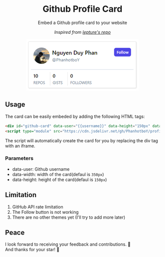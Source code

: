 <h1 align='center'>Github Profile Card</h1>

<p align='center'>Embed a Github profile card to your website</p>

<p align='center'>
        <i>Inspired from <a href='https://github.com/lepture/github-cards'>lepture's repo</a></i>
</p>

<p align='center'>
        <img src='./assets//sample-card.png' alt='Sample card' />
</p>

## Usage

The card can be easily embeded by adding the following HTML tags:

```HTML
<div id="github-card" data-user="{{username}}" data-height="150px" data-width="350px"></div>
<script type="module" src="https://cdn.jsdelivr.net/gh/PhanhotboY/profile-card@latest/jsdelivr/widget.js"></script>
```

The script will automatically create the card for you by replacing the div tag with an iframe.

### Parameters

- data-user: Github username
- data-width: width of the card(defaul is `350px`)
- data-height: height of the card(defaul is `150px`)

## Limitation

1. GitHub API rate limitation
2. The Follow button is not working
3. There are no other themes yet (I'll try to add more later)

## Peace

I look forward to receiving your feedback and contributions. 🙌\
And thanks for your star! 🤞

